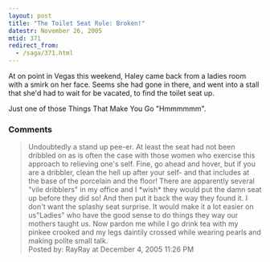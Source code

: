 ```yaml
---
layout: post
title: "The Toilet Seat Rule: Broken!"
datestr: November 26, 2005
mtid: 371
redirect_from:
  - /saga/371.html
---
```


At on point in Vegas this weekend, Haley came back from a ladies room with a smirk on her face.  Seems she had gone in there, and went into a stall that she'd had to wait for be vacated, to find the toilet seat up.

Just one of those Things That Make You Go "Hmmmmmm".

### Comments

<blockquote>
Undoubtedly a stand up pee-er. At least the seat had not been dribbled on as is often the case with those women who exercise this approach to relieving one's self. Fine, go ahead and hover, but if you are a dribbler, clean the hell up after your self-  and that includes at the base of the porcelain and the floor! There are apparently several "vile dribblers" in my office and I *wish* they would put the damn seat up before they did so! And then put it back the way they found it.  I don't want the splashy seat surprise.  It would make it a lot easier on us"Ladies" who have the good sense to do things they way our mothers taught us. Now pardon me while I go drink tea with my pinkee crooked and my legs daintily crossed while wearing pearls and making polite small talk.
<div class="post-meta">Posted by: RayRay at December  4, 2005 11:26 PM</div> </blockquote>

